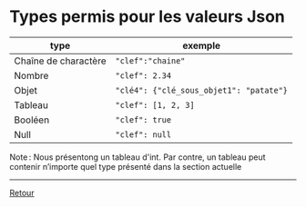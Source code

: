 # Types permis pour les valeurs Json

| type                 | exemple                                 |
|----------------------|-----------------------------------------|
| Chaîne de charactère | `"clef":"chaine"`                       |
| Nombre               | `"clef": 2.34`                          |
| Objet                | `"clé4": {"clé_sous_objet1": "patate"}` |
| Tableau              | `"clef": [1, 2, 3]`                     |
| Booléen              | `"clef": true`                          |
| Null                 | `"clef": null`                          |

Note : Nous présentong un tableau d'int. Par contre, un tableau peut contenir n’importe quel type présenté dans la section actuelle

---
[Retour](Json.md)
